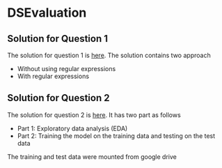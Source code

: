 # DSEvaluation

## Solution for Question 1
The solution for question 1 is [here](https://github.com/shambhavimishra/DSEvaluation/blob/main/question1_solution.ipynb). The solution contains two approach
- Without using regular expressions
- With regular expressions


## Solution for Question 2

The solution for question 2 is [here](www.google.com). It has two part as follows
 - Part 1: Exploratory data analysis (EDA)
 - Part 2: Training the model on the training data and testing on the test data
 
 The training and test data were mounted from google drive
